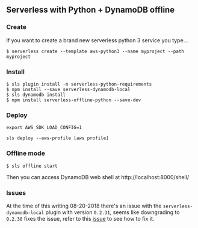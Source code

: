 ## Serverless with Python + DynamoDB offline

### Create
If you want to create a brand new serverless python 3 service you type...
```
$ serverless create --template aws-python3 --name myproject --path myproject
```

### Install
```
$ sls plugin install -n serverless-python-requirements
$ npm install --save serverless-dynamodb-local
$ sls dynamodb install
$ npm install serverless-offline-python --save-dev
```

### Deploy

```
export AWS_SDK_LOAD_CONFIG=1

sls deploy --aws-profile [aws profile]
```

### Offline mode

```
$ sls offline start
```

Then you can access DynamoDB web shell at http://localhost:8000/shell/

### Issues

At the time of this writing 08-20-2018 there's an issue with the `serverless-dynamodb-local` plugin with version `0.2.31`, seems like downgrading to `0.2.30` fixes the issue, refer to this [issue](https://github.com/99xt/serverless-dynamodb-local/issues/181) to see how to fix it.
